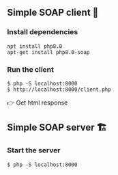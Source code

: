 ## Simple SOAP client 👤

### Install dependencies

```
apt install php8.0
apt-get install php8.0-soap
```

### Run the client

```
$ php -S localhost:8000
$ http://localhost:8000/client.php

```

👉 Get html response

## Simple SOAP server 🏗️

### Start the server 

```
$ php -S localhost:8000
```
